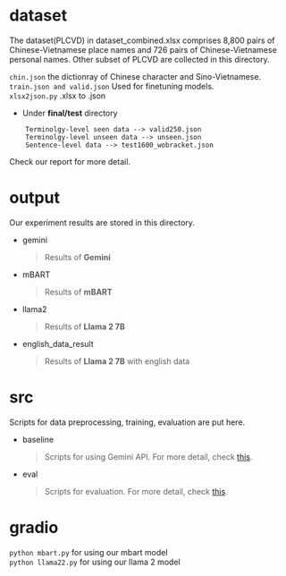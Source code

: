 # dataset
The dataset(PLCVD) in dataset_combined.xlsx comprises 8,800 pairs of Chinese-Vietnamese place names and 726 pairs of Chinese-Vietnamese personal names. Other subset of PLCVD are collected in this directory.

```chin.json``` the dictionray of Chinese character and Sino-Vietnamese.  
```train.json and valid.json``` Used for finetuning models.  
```xlsx2json.py``` .xlsx to .json

* Under **final\/test** directory
```
    Terminolgy-level seen data --> valid250.json
    Terminolgy-level unseen data --> unseen.json
    Sentence-level data --> test1600_wobracket.json
```
Check our report for more detail.


# output
Our experiment results are stored in this directory.
* gemini 
    > Results of **Gemini**
* mBART
    > Results of **mBART**
* llama2
    > Results of **Llama 2 7B**
* english_data_result
    > Results of **Llama 2 7B** with english data
# src
Scripts for data preprocessing, training, evaluation are put here.
* baseline
    > Scripts for using Gemini API. For more detail, check [this](https://github.com/booyaka91112/adlfinal/tree/main/src/baseline).
* eval
    > Scripts for evaluation. For more detail, check [this](https://github.com/booyaka91112/adlfinal/tree/main/src/eval).
# gradio
```python mbart.py``` for using our mbart model  
```python llama22.py``` for using our llama 2 model
